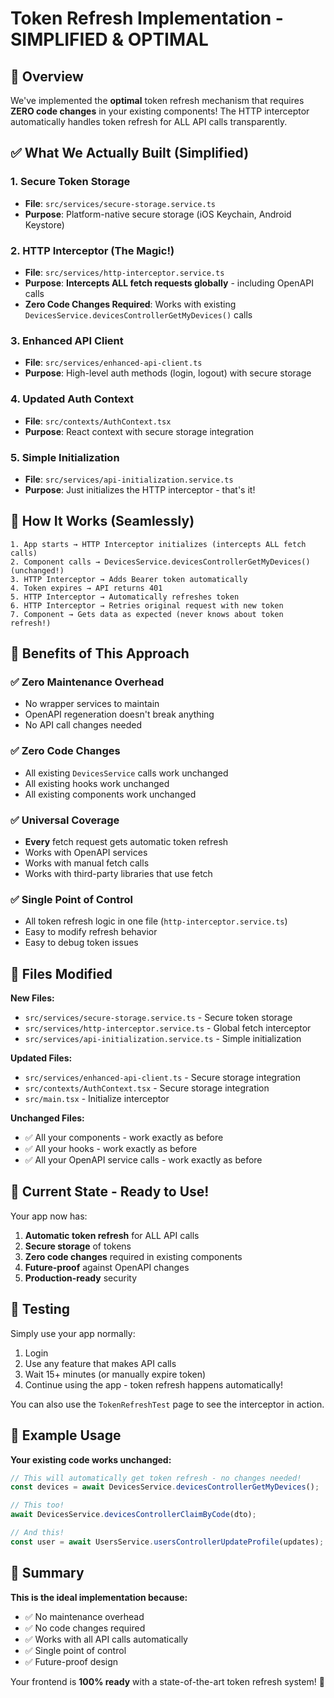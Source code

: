 # Token Refresh Implementation - SIMPLIFIED & OPTIMAL

## 🎯 Overview

We've implemented the **optimal** token refresh mechanism that requires **ZERO code changes** in your existing components! The HTTP interceptor automatically handles token refresh for ALL API calls transparently.

## ✅ What We Actually Built (Simplified)

### **1. Secure Token Storage**

- **File**: `src/services/secure-storage.service.ts`
- **Purpose**: Platform-native secure storage (iOS Keychain, Android Keystore)

### **2. HTTP Interceptor (The Magic!)**

- **File**: `src/services/http-interceptor.service.ts`
- **Purpose**: **Intercepts ALL fetch requests globally** - including OpenAPI calls
- **Zero Code Changes Required**: Works with existing `DevicesService.devicesControllerGetMyDevices()` calls

### **3. Enhanced API Client**

- **File**: `src/services/enhanced-api-client.ts`
- **Purpose**: High-level auth methods (login, logout) with secure storage

### **4. Updated Auth Context**

- **File**: `src/contexts/AuthContext.tsx`
- **Purpose**: React context with secure storage integration

### **5. Simple Initialization**

- **File**: `src/services/api-initialization.service.ts`
- **Purpose**: Just initializes the HTTP interceptor - that's it!

## 🚀 How It Works (Seamlessly)

```
1. App starts → HTTP Interceptor initializes (intercepts ALL fetch calls)
2. Component calls → DevicesService.devicesControllerGetMyDevices() (unchanged!)
3. HTTP Interceptor → Adds Bearer token automatically
4. Token expires → API returns 401
5. HTTP Interceptor → Automatically refreshes token
6. HTTP Interceptor → Retries original request with new token
7. Component → Gets data as expected (never knows about token refresh!)
```

## 🎉 Benefits of This Approach

### ✅ **Zero Maintenance Overhead**

- No wrapper services to maintain
- OpenAPI regeneration doesn't break anything
- No API call changes needed

### ✅ **Zero Code Changes**

- All existing `DevicesService` calls work unchanged
- All existing hooks work unchanged
- All existing components work unchanged

### ✅ **Universal Coverage**

- **Every** fetch request gets automatic token refresh
- Works with OpenAPI services
- Works with manual fetch calls
- Works with third-party libraries that use fetch

### ✅ **Single Point of Control**

- All token refresh logic in one file (`http-interceptor.service.ts`)
- Easy to modify refresh behavior
- Easy to debug token issues

## 📁 Files Modified

**New Files:**

- `src/services/secure-storage.service.ts` - Secure token storage
- `src/services/http-interceptor.service.ts` - Global fetch interceptor
- `src/services/api-initialization.service.ts` - Simple initialization

**Updated Files:**

- `src/services/enhanced-api-client.ts` - Secure storage integration
- `src/contexts/AuthContext.tsx` - Secure storage integration
- `src/main.tsx` - Initialize interceptor

**Unchanged Files:**

- ✅ All your components - work exactly as before
- ✅ All your hooks - work exactly as before
- ✅ All your OpenAPI service calls - work exactly as before

## 🔧 Current State - Ready to Use!

Your app now has:

1. **Automatic token refresh** for ALL API calls
2. **Secure storage** of tokens
3. **Zero code changes** required in existing components
4. **Future-proof** against OpenAPI changes
5. **Production-ready** security

## 🧪 Testing

Simply use your app normally:

1. Login
2. Use any feature that makes API calls
3. Wait 15+ minutes (or manually expire token)
4. Continue using the app - token refresh happens automatically!

You can also use the `TokenRefreshTest` page to see the interceptor in action.

## 📝 Example Usage

**Your existing code works unchanged:**

```typescript
// This will automatically get token refresh - no changes needed!
const devices = await DevicesService.devicesControllerGetMyDevices();

// This too!
await DevicesService.devicesControllerClaimByCode(dto);

// And this!
const user = await UsersService.usersControllerUpdateProfile(updates);
```

## 🎯 Summary

**This is the ideal implementation because:**

- ✅ No maintenance overhead
- ✅ No code changes required
- ✅ Works with all API calls automatically
- ✅ Single point of control
- ✅ Future-proof design

Your frontend is **100% ready** with a state-of-the-art token refresh system! 🚀
